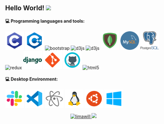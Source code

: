 ## Hello World! <img src="https://raw.githubusercontent.com/iampavangandhi/iampavangandhi/master/gifs/Hi.gif" width="30px"></h2>

#### :computer: Programming languages and tools: 
<p>
<p align="left">
	<img style="margin: auto;" src="https://raw.githubusercontent.com/sachinverma53121/sachinverma53121/master/icons/c.png" alt=html5 width="60" height="60"/> 
	<img style="margin: auto;" src="https://raw.githubusercontent.com/sachinverma53121/sachinverma53121/master/icons/cpp.png" alt=css3 width="60" height="60"/> 
	<img style="margin: auto;" src="https://www.vectorlogo.zone/logos/python/python-ar21.svg" alt=bootstrap width="90" height="60"/>
  <img style="margin: auto;" src="https://www.vectorlogo.zone/logos/r-project/r-project-icon.svg" alt=d3js width="60" height="60"/>
  <img style="margin: auto;" src="https://www.vectorlogo.zone/logos/golang/golang-official.svg" alt=d3js width="60" height="60"/>
	<img style="margin: auto;" src="https://raw.githubusercontent.com/sachinverma53121/sachinverma53121/master/icons/mongo.png" alt=mongodb width="60" height="60"/> 
	<img style="margin: auto;" src="https://raw.githubusercontent.com/sachinverma53121/sachinverma53121/master/icons/mysql.png" alt=mysql width="60" height="60"/> 
	<img style="margin: auto;" src="https://raw.githubusercontent.com/sachinverma53121/sachinverma53121/master/icons/psql.png" alt=postgresql width="60" height="60"/>
  <img style="margin: auto;" src="https://www.vectorlogo.zone/logos/pocoo_flask/pocoo_flask-ar21.svg" alt=redux width="80" height="60"/> 
  <img style="margin: auto;" src="https://raw.githubusercontent.com/sachinverma53121/sachinverma53121/master/icons/django.png" alt=django width="60" height="60"/>
	<img style="margin: auto;" src="https://raw.githubusercontent.com/sachinverma53121/sachinverma53121/master/icons/git.png" alt=git width="60" height="60"/>
  <img style="margin: auto;" src="https://raw.githubusercontent.com/sachinverma53121/sachinverma53121/master/icons/github.png" alt=github width="60" height="60"/>
  <img style="margin: auto;" src="https://www.vectorlogo.zone/logos/docker/docker-official.svg"alt=html5 width="60" height="60"/> 
</p>
  
#### :computer: Desktop Environment:
<p align="left">
  <img style="margin: auto;" src="https://raw.githubusercontent.com/sachinverma53121/sachinverma53121/master/icons/slack.png" alt=slack width="60" height="60"/>
  <img style="margin: auto;" src="https://raw.githubusercontent.com/sachinverma53121/sachinverma53121/master/icons/vsc.png" alt=vs width="60" height="60"/>
  <img style="margin: auto;" src="https://raw.githubusercontent.com/sachinverma53121/sachinverma53121/master/icons/atom.png" alt=atom width="60" height="60"/>
  <img style="margin: auto;" src="https://raw.githubusercontent.com/sachinverma53121/sachinverma53121/master/icons/linux.png" alt=linux width="60" height="60"/>
  <img style="margin: auto;" src="https://raw.githubusercontent.com/sachinverma53121/sachinverma53121/master/icons/ubuntu.png" alt=ubuntu width="60" height="60"/>
  <img style="margin: auto;" src="https://raw.githubusercontent.com/sachinverma53121/sachinverma53121/master/icons/win10.png" alt=windows10 width="60" height="60"/>
</p>

<div align="center">
  <a href="https://github.com/limawill">
  <img width="400em" src="https://github-readme-stats.vercel.app/api?username=limawill&show_icons=true&locale=en&show_icons=true"alt="limawill"/>
  <img height="180em" src="https://github-readme-stats.vercel.app/api/top-langs/?username=limawill&show_icons=true"/>
</div>

  
<!--
**limawill/limawill** is a ✨ _special_ ✨ repository because its `README.md` (this file) appears on your GitHub profile.

Here are some ideas to get you started:

- 🔭 I’m currently working on ...
- 🌱 I’m currently learning ...
- 👯 I’m looking to collaborate on ...
- 🤔 I’m looking for help with ...
- 💬 Ask me about ...
- 📫 How to reach me: ...
- 😄 Pronouns: ...
- ⚡ Fun fact: ...
-->
